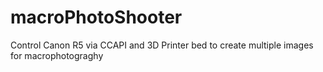 # macroPhotoShooter
Control Canon R5 via CCAPI and 3D Printer bed to create multiple images for macrophotograghy
